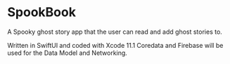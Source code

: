 # SpookBook
A Spooky ghost story app that the user can read and add ghost stories to.

Written in SwiftUI and coded with Xcode 11.1
Coredata and Firebase will be used for the Data Model and Networking.
